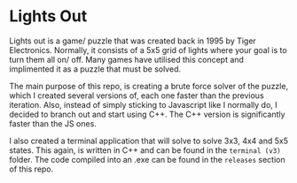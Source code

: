 # Lights Out

Lights out is a game/ puzzle that was created back in 1995 by Tiger Electronics. Normally, it consists of a 5x5 grid of lights where your goal is to turn them all on/ off.
Many games have utilised this concept and implimented it as a puzzle that must be solved.

The main purpose of this repo, is creating a brute force solver of the puzzle, which I created several versions of, each one faster than the previous iteration.
Also, instead of simply sticking to Javascript like I normally do, I decided to branch out and start using C++. The C++ version is significantly faster than the JS ones.

I also created a terminal application that will solve to solve 3x3, 4x4 and 5x5 states. This again, is written in C++ and can be found in the `terminal (v3)` folder.
The code compiled into an .exe can be found in the `releases` section of this repo.
